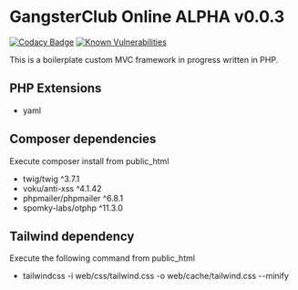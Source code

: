 # GangsterClub Online ALPHA v0.0.3

[![Codacy Badge](https://app.codacy.com/project/badge/Grade/8e31139a6e204ca7ae111a45d2b04a7b)](https://app.codacy.com/gh/GangsterClub/GangsterClub/dashboard?utm_source=gh&utm_medium=referral&utm_content=&utm_campaign=Badge_grade) [![Known Vulnerabilities](https://snyk.io/test/github/GangsterClub/GangsterClub/badge.svg)](https://snyk.io/test/github/GangsterClub/GangsterClub)

This is a boilerplate custom MVC framework in progress written in PHP.

## PHP Extensions

- yaml

## Composer dependencies

Execute composer install from public_html

- twig/twig ^3.7.1
- voku/anti-xss ^4.1.42
- phpmailer/phpmailer ^6.8.1
- spomky-labs/otphp ^11.3.0

## Tailwind dependency

Execute the following command from public_html

- tailwindcss -i web/css/tailwind.css -o web/cache/tailwind.css --minify
